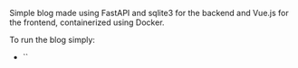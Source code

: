 Simple blog made using FastAPI and sqlite3 for the backend and Vue.js for the frontend, containerized using Docker.

To run the blog simply:
- ``
